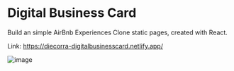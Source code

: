 # Digital Business Card

Build an simple AirBnb Experiences Clone static pages, created with React.

Link: https://diecorra-digitalbusinesscard.netlify.app/

![image](https://user-images.githubusercontent.com/32736570/187970918-50172004-a1a6-416e-b8a0-64d0e48ef2aa.png)
